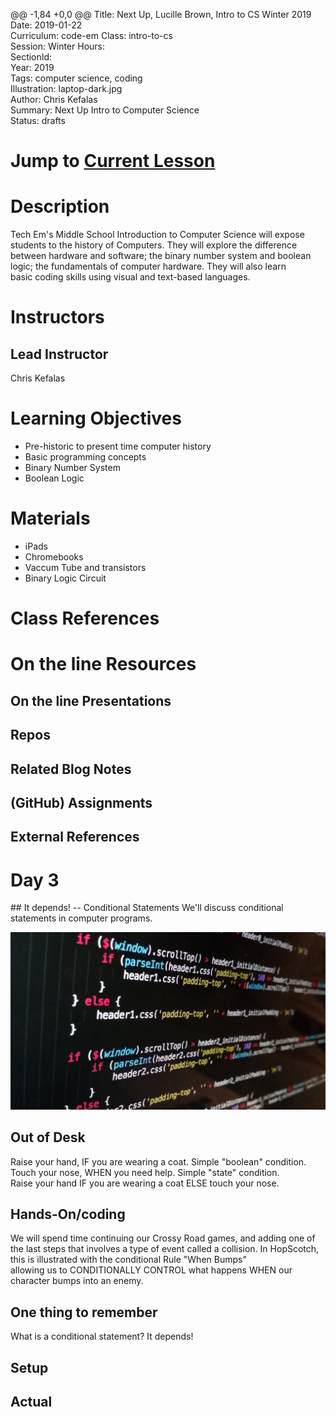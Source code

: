 @@ -1,84 +0,0 @@
Title: Next Up, Lucille Brown, Intro to CS Winter 2019	
Date: 2019-01-22	
Curriculum: code-em	
Class: intro-to-cs	
Session: Winter	
Hours:	
SectionId:	
Year: 2019	
Tags: computer science, coding	
Illustration: laptop-dark.jpg	
Author: Chris Kefalas	
Summary: Next Up Intro to Computer Science	
Status: drafts	

 # Jump to [Current Lesson](#day-3)	

 # Description	
Tech Em's Middle School Introduction to Computer Science will expose	
students to the history of Computers. They will explore the difference	
between hardware and software; the binary number system and boolean	
logic; the fundamentals of computer hardware. They will also learn	
basic coding skills using visual and text-based languages.	

 # Instructors	
## Lead Instructor	
Chris Kefalas	

 # Learning Objectives	

  * Pre-historic to present time computer history	
 * Basic programming concepts	
 * Binary Number System	
 * Boolean Logic	

 # Materials	

  * iPads	
 * Chromebooks	
 * Vaccum Tube and transistors	
 * Binary Logic Circuit	

 # Class References	

 # On the line Resources	

 ## On the line Presentations	

 ## Repos	

 ## Related Blog Notes	

 ## (GitHub) Assignments	

 ## External References	

 <h1><a name="day-3">Day 3</a></h1>	
## It depends! -- Conditional Statements	
We'll discuss conditional statements in computer programs.	

 ![If only.](images/if.jpg)	

 ## Out of Desk	
Raise your hand, IF you are wearing a coat. Simple "boolean" condition.	
Touch your nose, WHEN you need help. Simple "state" condition.	
Raise your hand IF you are wearing a coat ELSE touch your nose.	

 [//]: # (For this activity we will ask the class questions that begin with the word IF, and relate it to an article of clothing, and ask if them to raise their hands if the IF statement is true for them. *"If you are wearing a jacket, raise your hand"* *"If you are wearing shoes, and a hat... raise your hand"*)	


 ## Hands-On/coding	
We will spend time continuing our Crossy Road games, and adding one of	
the last steps that involves a type of event called a collision. In	
HopScotch, this is illustrated with the conditional Rule "When Bumps"	
allowing us to CONDITIONALLY CONTROL what happens WHEN our character bumps into an enemy.	

 [//]: # (We will spend time continuing our Crossy Road games, and adding one of the last steps that involves a type of event called a collision. In HopScotch, this is illustrated with the Rule "When ____ Bumps ____" and allows us to program what happens when our character bumps into an enemy.)	

 ## One thing to remember	
What is a conditional statement? It depends!	

 ## Setup	

 ## Actual	
